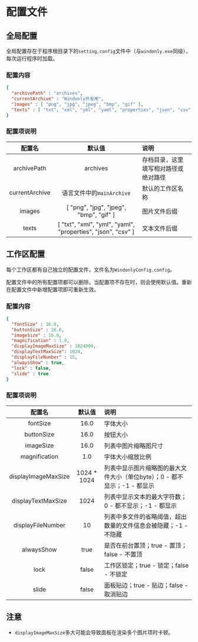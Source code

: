 # 配置文件

## 全局配置

全局配置存在于程序根目录下的`setting.config`文件中（与`windonly.exe`同级），每次运行程序时加载。

### 配置内容

```json
{
  "archivePath" : "archives",
  "currentArchive" : "Windonly开发用",
  "images" : [ "png", "jpg", "jpeg", "bmp", "gif" ],
  "texts" : [ "txt", "xml", "yml", "yaml", "properties", "json", "csv" ]
}
```

### 配置项说明

|      配置名       |                             默认值                              | 说明                 |
|:--------------:|:------------------------------------------------------------:|:-------------------|
|  archivePath   |                           archives                           | 存档目录，这里填写相对路径或绝对路径 |
| currentArchive |                     语言文件中的`mainArchive`                      | 默认的工作区名称           |
|     images     |            [ "png", "jpg", "jpeg", "bmp", "gif" ]            | 图片文件后缀             |
|     texts      | [ "txt", "xml", "yml", "yaml", "properties", "json", "csv" ] | 文本文件后缀             |


## 工作区配置

每个工作区都有自己独立的配置文件，文件名为`WindonlyConfig.config`。

配置文件中的所有配置项都可以删除，当配置项不存在时，则会使用默认值。重新在配置文件中新增配置项即可重新生效。

### 配置内容

```json
{
  "fontSize" : 16.0,
  "buttonSize" : 16.0,
  "imageSize" : 16.0,
  "magnification" : 1.0,
  "displayImageMaxSize" : 1024000,
  "displayTextMaxSize": 1024,
  "displayFileNumber" : 15,
  "alwaysShow" : true,
  "lock" : false,
  "slide" : true
}
```

### 配置项说明

|         配置名         |     默认值     | 说明                                          |
|:-------------------:|:-----------:|:--------------------------------------------|
|      fontSize       |    16.0     | 字体大小                                        |
|     buttonSize      |    16.0     | 按钮大小                                        |
|      imageSize      |    16.0     | 列表中图片缩略图尺寸                                  |
|    magnification    |     1.0     | 字体大小缩放比例                                    |
| displayImageMaxSize | 1024 * 1024 | 列表中显示图片缩略图的最大文件大小（单位byte）；0 - 都不显示；-1 - 都显示 |
| displayTextMaxSize  |    1024     | 列表中显示文本的最大字符数；0 - 都不显示；-1 - 都显示             |
|  displayFileNumber  |     10      | 列表中多文件的省略阈值，超出数量的文件信息会被隐藏；-1 - 不隐藏          |
|     alwaysShow      |    true     | 是否在前台置顶；true - 置顶；false - 不置顶               |
|        lock         |    false    | 工作区锁定；true - 锁定；false - 不锁定                 |
|        slide        |    false    | 面板贴边；true - 贴边；false - 取消贴边                 |

## 注意

- `displayImageMaxSize`多大可能会导致面板在渲染多个图片项时卡顿。
